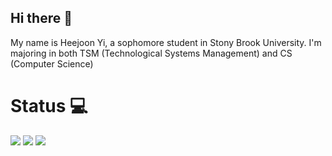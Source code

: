 ## Hi there 👋
My name is Heejoon Yi, a sophomore student in Stony Brook University.
I'm majoring in both TSM (Technological Systems Management) and CS (Computer Science)


# Status 💻
![](https://github-readme-stats.vercel.app/api?username=lighteko)
![](https://github-readme-stats.vercel.app/api/top-langs/?username=lighteko)
![](http://mazassumnida.wtf/api/generate_badge?boj=lighteko)
<!--
**lighteko/lighteko** is a ✨ _special_ ✨ repository because its `README.md` (this file) appears on your GitHub profile.

Here are some ideas to get you started:

- 🔭 I’m currently working on ...
- 🌱 I’m currently learning ...
- 👯 I’m looking to collaborate on ...
- 🤔 I’m looking for help with ...
- 💬 Ask me about ...
- 📫 How to reach me: ...
- 😄 Pronouns: ...
- ⚡ Fun fact: ...
-->
